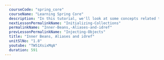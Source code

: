 ```yaml
---
  courseCode: "spring_core"
  courseName: "Learning Spring Core"
  description: "In this tutorial, we'll look at some concepts related to bean naming and usage like alias and idref. We'll also understand how to write inner beans."
  nextLessonPermalinkName: "Initializing-Collections"
  permalinkName: "Inner-Beans,-Aliases-and-idref"
  prevLessonPermalinkName: "Injecting-Objects"
  title: "Inner Beans, Aliases and idref"
  unitSlNo: "1.8"
  youtube: "TW51XsixMqA"
  duration: 591
---
```

